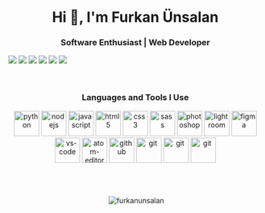 <h1 align="center">Hi 👋, I'm Furkan Ünsalan</h1>
<h3 align="center">Software Enthusiast | Web Developer</h3>

<p align: center>
  
<a target="_blank" href="https://furkanunsalan.dev"><img src="http://furkanunsalan.dev/wp-content/uploads/2023/08/websitePanel.png"/></a>
<a href="mailto:me@furkanunsalan.dev"><img src="http://furkanunsalan.dev/wp-content/uploads/2023/08/mailPanel.png"/></a>
<a target="_blank" href="https://instagram.com/furkanunsalan"><img src="http://furkanunsalan.dev/wp-content/uploads/2023/08/instaPanel.png"/></a>
<a target="_blank" href="https://www.linkedin.com/in/furkan-%C3%BCnsalan-441961212/"><img src="http://furkanunsalan.dev/wp-content/uploads/2023/08/linkedinPanel.png"/></a>
<a target="_blank" href="https://open.spotify.com/user/furkanunsalan"><img src="http://furkanunsalan.dev/wp-content/uploads/2023/08/spotifyPanel.png"/></a>
<a target="_blank" href="https://twitter.com/furkanunsalan"><img src="http://furkanunsalan.dev/wp-content/uploads/2023/08/twitterPanel.png"/></a>
</p>

<br>

<h3 align="center">Languages and Tools I Use</h3>
<p align="center">
<img src="http://furkanunsalan.dev/wp-content/uploads/2023/08/python.png" alt="python" width="50" height="50"/>
<img src="http://furkanunsalan.dev/wp-content/uploads/2023/08/nodejs.png" alt="nodejs" width="50" height="50"/>
<img src="http://furkanunsalan.dev/wp-content/uploads/2023/08/javascript.png" alt="javascript" width="50" height="50"/>
<img src="http://furkanunsalan.dev/wp-content/uploads/2023/08/html.png" alt="html5" width="50" height="50"/>
<img src="http://furkanunsalan.dev/wp-content/uploads/2023/08/css.png" alt="css3" width="50" height="50"/>
<img src="http://furkanunsalan.dev/wp-content/uploads/2023/08/sass.png" alt="sass" width="50" height="50"/>
<img src="http://furkanunsalan.dev/wp-content/uploads/2023/08/photoshop.png" alt="photoshop" width="50" height="50"/>
<img src="http://furkanunsalan.dev/wp-content/uploads/2023/08/lightroom.png" alt="lightroom" width="50" height="50"/>
<img src="http://furkanunsalan.dev/wp-content/uploads/2023/08/figma.png?v=2" alt="figma" width="50" height="50"/>
<img src="http://furkanunsalan.dev/wp-content/uploads/2023/08/vscode.png" alt="vs-code" width="50" height="50"/>
<img src="http://furkanunsalan.dev/wp-content/uploads/2023/08/atom.png" alt="atom-editor" width="50" height="50"/>
<img src="http://furkanunsalan.dev/wp-content/uploads/2023/08/github.png" alt="github" width="50" height="50"/>
<img src="http://furkanunsalan.dev/wp-content/uploads/2023/08/git.png" alt="git" width="50" height="50"/>
<img src="http://furkanunsalan.dev/wp-content/uploads/2023/08/wordpress.png" alt="git" width="50" height="50"/>
<img src="http://furkanunsalan.dev/wp-content/uploads/2023/08/react.png" alt="git" width="50" height="50"/>
 </p>

<br>
<br>
<p align="center">&nbsp;<img align="center" src="https://github-readme-stats.vercel.app/api?username=furkanunsalan&show_icons=true" alt="furkanunsalan" /></p>
